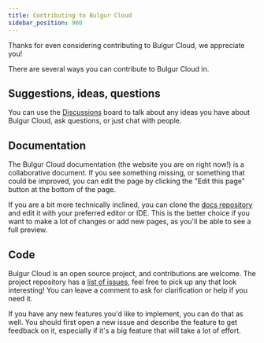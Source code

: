 ```yaml
---
title: Contributing to Bulgur Cloud
sidebar_position: 900
---
```


Thanks for even considering contributing to Bulgur Cloud, we appreciate you!

There are several ways you can contribute to Bulgur Cloud in.

## Suggestions, ideas, questions

You can use the
[Discussions](https://github.com/bulgur-cloud/bulgur-cloud/discussions) board to
talk about any ideas you have about Bulgur Cloud, ask questions, or just chat
with people.

## Documentation

The Bulgur Cloud documentation (the website you are on right now!) is a
collaborative document. If you see something missing, or something that could be
improved, you can edit the page by clicking the "Edit this page" button at the
bottom of the page.

If you are a bit more technically inclined, you can clone the [docs repository](https://github.com/bulgur-cloud/bulgur-cloud.github.io)
and edit it with your preferred editor or IDE. This is the better choice if you want
to make a lot of changes or add new pages, as you'll be able to see a full preview.

## Code

Bulgur Cloud is an open source project, and contributions are welcome. The
project repository has a [list of issues](https://github.com/bulgur-cloud/bulgur-cloud/issues),
feel free to pick up any that look interesting! You can leave a comment to
ask for clarification or help if you need it.

If you have any new features you'd like to implement, you can do that as well.
You should first open a new issue and describe the feature to get feedback on
it, especially if it's a big feature that will take a lot of effort.
